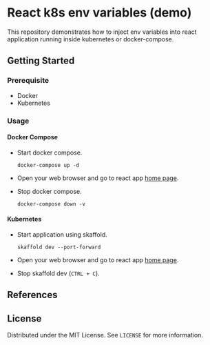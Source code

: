 # React k8s env variables (demo)

This repository demonstrates how to inject env variables into react application running inside kubernetes or docker-compose.


## Getting Started

### Prerequisite

* Docker
* Kubernetes

### Usage

#### Docker Compose

* Start docker compose.
  ```shell
  docker-compose up -d 
  ```

* Open your web browser and go to react app [home page](http://localhost:3000/).

* Stop docker compose.
  ```shell
  docker-compose down -v
  ```

#### Kubernetes

* Start application using skaffold.
  ```shell
  skaffold dev --port-forward
  ```
* Open your web browser and go to react app [home page](http://localhost:3000/).

* Stop skaffold dev (`CTRL + C`).

## References

## License

Distributed under the MIT License. See `LICENSE` for more information.